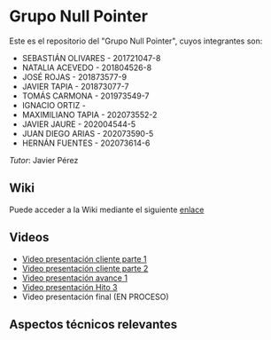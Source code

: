 # Grupo Null Pointer

Este es el repositorio del "Grupo Null Pointer", cuyos integrantes son:

+ SEBASTIÁN OLIVARES - 201721047-8
+ NATALIA ACEVEDO - 201804526-8
+ JOSÉ ROJAS - 201873577-9
+ JAVIER TAPIA - 201873077-7
+ TOMÁS CARMONA - 201973549-7
+ IGNACIO ORTIZ -
+ MAXIMILIANO TAPIA - 202073552-2
+ JAVIER JAURE - 202004544-5
+ JUAN DIEGO ARIAS - 202073590-5
+ HERNÁN FUENTES - 202073614-6

*Tutor*: Javier Pérez

## Wiki
Puede acceder a la Wiki mediante el siguiente [enlace](https://gitlab.inf.utfsm.cl/javier.perez/inf225-2023-1-null-pointer/-/wikis/home)

## Videos

+ [Video presentación cliente parte 1](https://aula.usm.cl/mod/resource/view.php?id=4151223)
+ [Video presentación cliente parte 2](https://aula.usm.cl/mod/resource/view.php?id=4151228)
+ [Video presentación avance 1](HTTPS://YOUTU.BE/Y5VN54HEFK8​)
+ [Video presentación Hito 3](https://www.youtube.com/watch?v=8DXnu7CqKCg)
+ Video presentación final (EN PROCESO)



## Aspectos técnicos relevantes


